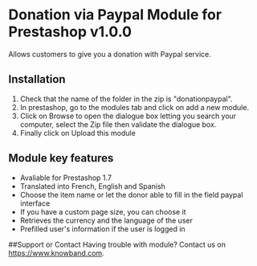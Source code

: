 # Donation via Paypal Module for Prestashop v1.0.0

Allows customers to give you a donation with Paypal service.

## Installation
1. Check that the name of the folder in the zip is "donationpaypal".
2. In prestashop, go to the modules tab and click on add a new module.
3. Click on Browse to open the dialogue box letting you search your computer, select the Zip file then validate the dialogue box. 
4. Finally click on Upload this module

## Module key features
* Avaliable for Prestashop 1.7
* Translated into French, English and Spanish
* Choose the item name or let the donor able to fill in the field paypal interface
* If you have a custom page size, you can choose it
* Retrieves the currency and the language of the user
* Prefilled user's information if the user is logged in

##Support or Contact
Having trouble with module? Contact us on https://www.knowband.com.
